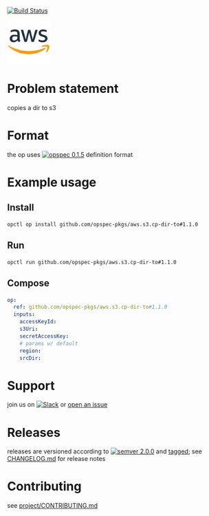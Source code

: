 [![Build Status](https://travis-ci.org/opspec-pkgs/aws.s3.cp-dir-to.svg?branch=master)](https://travis-ci.org/opspec-pkgs/aws.s3.cp-dir-to)

<img src="icon.svg" alt="icon" height="100px">

# Problem statement

copies a dir to s3

# Format

the op uses [![opspec 0.1.5](https://img.shields.io/badge/opspec-0.1.5-brightgreen.svg?colorA=6b6b6b&colorB=fc16be)](https://opspec.io/0.1.5) definition format

# Example usage

## Install

```shell
opctl op install github.com/opspec-pkgs/aws.s3.cp-dir-to#1.1.0
```

## Run

```
opctl run github.com/opspec-pkgs/aws.s3.cp-dir-to#1.1.0
```

## Compose

```yaml
op:
  ref: github.com/opspec-pkgs/aws.s3.cp-dir-to#1.1.0
  inputs:
    accessKeyId:
    s3Uri:
    secretAccessKey:
    # params w/ default
    region:
    srcDir:
```

# Support

join us on
[![Slack](https://opctl-slackin.herokuapp.com/badge.svg)](https://opctl-slackin.herokuapp.com/)
or
[open an issue](https://github.com/opspec-pkgs/aws.s3.cp-dir-to/issues)

# Releases

releases are versioned according to
[![semver 2.0.0](https://img.shields.io/badge/semver-2.0.0-brightgreen.svg)](http://semver.org/spec/v2.0.0.html)
and [tagged](https://git-scm.com/book/en/v2/Git-Basics-Tagging); see
[CHANGELOG.md](CHANGELOG.md) for release notes

# Contributing

see
[project/CONTRIBUTING.md](https://github.com/opspec-pkgs/project/blob/master/CONTRIBUTING.md)
